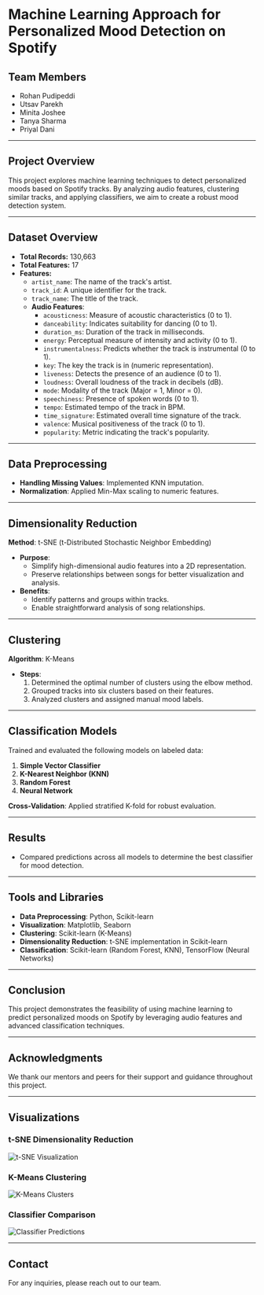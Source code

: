 # Machine Learning Approach for Personalized Mood Detection on Spotify

## Team Members
- Rohan Pudipeddi
- Utsav Parekh
- Minita Joshee
- Tanya Sharma
- Priyal Dani

---

## Project Overview
This project explores machine learning techniques to detect personalized moods based on Spotify tracks. By analyzing audio features, clustering similar tracks, and applying classifiers, we aim to create a robust mood detection system.

---

## Dataset Overview
- **Total Records:** 130,663
- **Total Features:** 17
- **Features:**
  - `artist_name`: The name of the track's artist.
  - `track_id`: A unique identifier for the track.
  - `track_name`: The title of the track.
  - **Audio Features**:
    - `acousticness`: Measure of acoustic characteristics (0 to 1).
    - `danceability`: Indicates suitability for dancing (0 to 1).
    - `duration_ms`: Duration of the track in milliseconds.
    - `energy`: Perceptual measure of intensity and activity (0 to 1).
    - `instrumentalness`: Predicts whether the track is instrumental (0 to 1).
    - `key`: The key the track is in (numeric representation).
    - `liveness`: Detects the presence of an audience (0 to 1).
    - `loudness`: Overall loudness of the track in decibels (dB).
    - `mode`: Modality of the track (Major = 1, Minor = 0).
    - `speechiness`: Presence of spoken words (0 to 1).
    - `tempo`: Estimated tempo of the track in BPM.
    - `time_signature`: Estimated overall time signature of the track.
    - `valence`: Musical positiveness of the track (0 to 1).
    - `popularity`: Metric indicating the track's popularity.

---

## Data Preprocessing
- **Handling Missing Values**: Implemented KNN imputation.
- **Normalization**: Applied Min-Max scaling to numeric features.

---

## Dimensionality Reduction
**Method**: t-SNE (t-Distributed Stochastic Neighbor Embedding)  
- **Purpose**:
  - Simplify high-dimensional audio features into a 2D representation.
  - Preserve relationships between songs for better visualization and analysis.
- **Benefits**:
  - Identify patterns and groups within tracks.
  - Enable straightforward analysis of song relationships.

---

## Clustering
**Algorithm**: K-Means  
- **Steps**:
  1. Determined the optimal number of clusters using the elbow method.
  2. Grouped tracks into six clusters based on their features.
  3. Analyzed clusters and assigned manual mood labels.

---

## Classification Models
Trained and evaluated the following models on labeled data:
1. **Simple Vector Classifier**
2. **K-Nearest Neighbor (KNN)**
3. **Random Forest**
4. **Neural Network**

**Cross-Validation**: Applied stratified K-fold for robust evaluation.

---

## Results
- Compared predictions across all models to determine the best classifier for mood detection.

---

## Tools and Libraries
- **Data Preprocessing**: Python, Scikit-learn
- **Visualization**: Matplotlib, Seaborn
- **Clustering**: Scikit-learn (K-Means)
- **Dimensionality Reduction**: t-SNE implementation in Scikit-learn
- **Classification**: Scikit-learn (Random Forest, KNN), TensorFlow (Neural Networks)

---

## Conclusion
This project demonstrates the feasibility of using machine learning to predict personalized moods on Spotify by leveraging audio features and advanced classification techniques.

---

## Acknowledgments
We thank our mentors and peers for their support and guidance throughout this project.

---

## Visualizations
### t-SNE Dimensionality Reduction
![t-SNE Visualization](images/tsne_visualization.png)

### K-Means Clustering
![K-Means Clusters](images/kmeans_clusters.png)

### Classifier Comparison
![Classifier Predictions](images/classifier_comparison.png)

---

## Contact
For any inquiries, please reach out to our team.
